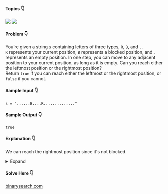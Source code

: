 #### Topics :point_down:
![](https://img.shields.io/badge/-string-wheat)
![](https://img.shields.io/badge/-two--pointer-wheat)

#### Problem :point_down:
You’re given a string `s` containing letters of three types, `R`, `B`, and `.`.  
`R` represents your current position, `B` represents a blocked position, and `.` represents an empty position. In one step, you can move to any adjacent position to your current position, as long as it is empty. Can you reach either the leftmost position or the rightmost position?  
Return `true` if you can reach either the leftmost or the rightmost position, or `false` if you cannot.
#### Sample Input :point_down:
```
s = "......B....R.............."
```
#### Sample Output :point_down:
```
true
```
#### Explanation :point_down:
We can reach the rightmost position since it's not blocked.
<details>
<summary>Expand</summary>

#### Python :point_down:
```py
def solve(s):
    l = False # blocked from left
    r = False # blcoked from right
    i = 0
    while s[i] != 'R' and i < len(s):
        if s[i] == 'B':
            l = True
        i += 1
    while i < len(s):
        if s[i] == 'B':
            r = True
            break
        i += 1

    return not(l) or not(r)
```
#### Time Complexity :point_down:
```
O(n)
```
#### Space Complexity :point_down:
```
O(1)
```

#### Python :point_down:
```py
def solve(s):
    l, r = s.split('R')
    return 'B' not in l or 'B' not in r
```
#### Time Complexity :point_down:
```
O(n)
```
#### Space Complexity :point_down:
```
O(1)
```
</details>

#### Solve Here :point_down:
[binarysearch.com](https://binarysearch.com/problems/Rookie-Mistake)
